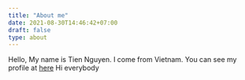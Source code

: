 ```yaml
---
title: "About me"
date: 2021-08-30T14:46:42+07:00
draft: false
type: about
---
```



Hello, My name is Tien Nguyen. I come from Vietnam.
You can see my profile at [here](https://tiennvcs.github.io)
Hi everybody

